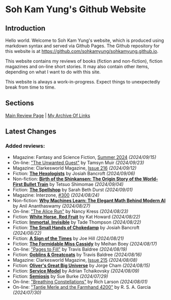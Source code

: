 # Soh Kam Yung's Github Website

## Introduction

Hello world. Welcome to Soh Kam Yung's website, which is produced using markdown syntax and served via Github Pages. The Github repository for this website is at <https://github.com/sohkamyung/sohkamyung.github.io>.

This website contains my reviews of books (fiction and non-fiction), fiction magazines and on-line short stories. It may also contain other items, depending on what I want to do with this site.

This website is always a work-in-progress. Expect things to unexpectedly break from time to time.

## Sections

[Main Review Page](reviews/README.md) | [My Archive Of Links](links/README.md)

## Latest Changes

### Added reviews:

- Magazine: Fantasy and Science Fiction, [Summer 2024](reviews/magazines/FantasyAndScienceFiction/20240915-FSF202402.md) *(2024/09/15)*
- On-line: ["The Unwanted Guest"](reviews/online/2024/20240923-UnwantedGuest.md) by Tamsyn Muir *(2024/09/23)*
- Magazine: Clarkesworld Magazine, [Issue 216](reviews/magazines/Clarkesworld/20240912-Clarkesworld216.md) *(2024/09/12)*
- Fiction: [**The Hexologists**](reviews/fiction/2024/20240906-Hexologists.md) by Josiah Bancroft *(2024/09/06)*
- Non-fiction: [**Birth of the Shinkansen: The Origin Story of the World-First Bullet Train**](reviews/nonfiction/2024/20240904-BirthShinkansen.md) by Tetsuo Shimomae *(2024/09/04)*
- Fiction: [**The Spellshop**](reviews/fiction/2024/20240901-Spellshop.md) by Sarah Beth Durst *(2024/09/01)*
- Magazine: Interzone, [#300](reviews/magazines/Interzone/20240824-Interzone300.md) *(2024/08/24)*
- Non-fiction: [**Why Machines Learn: The Elegant Math Behind Modern AI**](reviews/nonfiction/2024/20240827-WhyMachinesLearn.md) by Anil Ananthaswamy *(2024/08/27)*
- On-line: ["The Alice Run"](reviews/online/2024/20240823-AliceRun.md) by Nancy Kress *(2024/08/23)*
- Fiction: [**White Horse, Red Fruit**](reviews/fiction/2024/20240822-WhiteHorseRedFruit.md) by Kat Howard *(2024/08/22)*
- Fiction: [**Immortal, Invisible**](reviews/fiction/2024/20240822-ImmortalInvisible.md) by Tade Thompson *(2024/08/22)*
- Fiction: [**The Small Hands of Chokedamp**](reviews/fiction/2024/20240822-SmallHandsChokedamp.md) by Josiah Bancroft *(2024/08/22)*
- Fiction: [**A Sign of the Times**](reviews/fiction/2024/20240821-SignTimes.md) by Joe Hill *(2024/08/21)*
- Fiction: [**The Formidable Miss Cassidy**](reviews/fiction/2024/20240817-FormidableMissCassidy.md) by Meihan Boey *(2024/08/17)*
- On-line: ["Pages to Fill"](reviews/online/2024/20240819-PagesToFill.md) by Travis Baldree *(2024/08/19)*
- Fiction: [**Goblins & Greatcoats**](reviews/fiction/2024/20240816-GoblinsGreatcoats.md) by Travis Baldree *(2024/08/16)*
- Magazine: Clarkesworld Magazine, [Issue 215](reviews/magazines/Clarkesworld/20240808-Clarkesworld215.md) *(2024/08/08)*
- Fiction: [**Oliver's Great Big Universe**](reviews/fiction/2024/20240815-OliverGreatBigUniverse.md) by Jorge Cham *(2024/08/15)*
- Fiction: [**Service Model**](reviews/fiction/2024/20240809-ServiceModel.md) by Adrian Tchaikovsky *(2024/08/09)*
- Fiction: [**Semiosis**](reviews/fiction/2024/20240729-Semiosis.md) by Sue Burke *(2024/07/29)*
- On-line: ["Breathing Constellations"](reviews/online/2024/20240801-BreathingConstellations.md) by Rich Larson *(2024/08/01)*
- On-line: ["Tantie Merle and the Farmhand 4200"](reviews/online/2024/20240730-TantieMerleFarmhand4200.md) by R. S. A. Garcia *(2024/07/30)*
